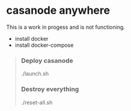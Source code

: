 # casanode anywhere

This is a work in progess and is not functioning.

  - install docker
  - install docker-compose

> ### Deploy casanode
> ./launch.sh
> ### Destroy everything
> ./reset-all.sh